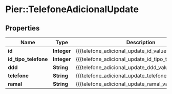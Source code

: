 # Pier::TelefoneAdicionalUpdate

## Properties
Name | Type | Description | Notes
------------ | ------------- | ------------- | -------------
**id** | **Integer** | {{{telefone_adicional_update_id_value}}} | [optional] 
**id_tipo_telefone** | **Integer** | {{{telefone_adicional_update_id_tipo_telefone_value}}} | [optional] 
**ddd** | **String** | {{{telefone_adicional_update_ddd_value}}} | [optional] 
**telefone** | **String** | {{{telefone_adicional_update_telefone_value}}} | [optional] 
**ramal** | **String** | {{{telefone_adicional_update_ramal_value}}} | [optional] 



